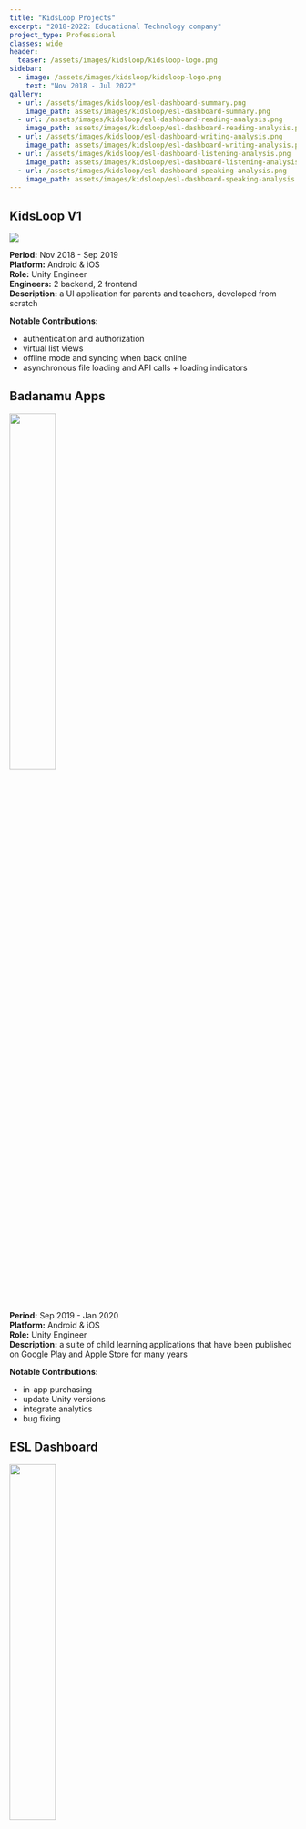 ```yaml
---
title: "KidsLoop Projects"
excerpt: "2018-2022: Educational Technology company"
project_type: Professional
classes: wide
header:
  teaser: /assets/images/kidsloop/kidsloop-logo.png
sidebar:
  - image: /assets/images/kidsloop/kidsloop-logo.png
    text: "Nov 2018 - Jul 2022"
gallery:
  - url: /assets/images/kidsloop/esl-dashboard-summary.png
    image_path: assets/images/kidsloop/esl-dashboard-summary.png
  - url: /assets/images/kidsloop/esl-dashboard-reading-analysis.png
    image_path: assets/images/kidsloop/esl-dashboard-reading-analysis.png
  - url: /assets/images/kidsloop/esl-dashboard-writing-analysis.png
    image_path: assets/images/kidsloop/esl-dashboard-writing-analysis.png
  - url: /assets/images/kidsloop/esl-dashboard-listening-analysis.png
    image_path: assets/images/kidsloop/esl-dashboard-listening-analysis.png
  - url: /assets/images/kidsloop/esl-dashboard-speaking-analysis.png
    image_path: assets/images/kidsloop/esl-dashboard-speaking-analysis.png
---
```


## KidsLoop V1

<img src="{{ site.url }}{{ site.baseurl }}/assets/images/kidsloop/kidsloop-app.png" class="align-right"/>

**Period:** Nov 2018 - Sep 2019<br />
**Platform:** Android & iOS<br />
**Role:** Unity Engineer<br />
**Engineers:** 2 backend, 2 frontend<br />
**Description:** a UI application for parents and teachers, developed from scratch

**Notable Contributions:**
- authentication and authorization
- virtual list views
- offline mode and syncing when back online
- asynchronous file loading and API calls + loading indicators

## Badanamu Apps

<img src="{{ site.url }}{{ site.baseurl }}/assets/images/kidsloop/badanamu-game.png" style="width: 40%" class="align-right"/>

**Period:** Sep 2019 - Jan 2020<br />
**Platform:** Android & iOS<br />
**Role:** Unity Engineer<br />
**Description:** a suite of child learning applications that have been published on Google Play and Apple Store for many years

**Notable Contributions:**
- in-app purchasing
- update Unity versions
- integrate analytics
- bug fixing

## ESL Dashboard

<img src="{{ site.url }}{{ site.baseurl }}/assets/images/kidsloop/esl-dashboard-progress.png" style="width: 40%" class="align-right"/>

**Period:** Jan 2020 - Jul 2020<br />
**Platform:** Android & iOS<br />
**Role:** Unity Engineer<br />
**Description:** a library for use in the Badanamu ESL learning application. It’s a dashboard that presents all kinds of learning statistics in categories such as reading, writing, listening, and speaking. I worked on this project with two other Unity developers and a couple backend developers.

**Notable Contributions:**
- native Android and iOS media plugins for taking pictures, choosing from a gallery, and image resizing/compression.
- speech recognition library utilizing Amazon Transcribe. I developed both the frontend and backend using .NET, and deployed it to AWS as a Docker container.
- asynchronous file loading and API calls + loading indicators
- incremental thumbnail loading

{% include gallery %}

## KidsLoop V2

<img src="{{ site.url }}{{ site.baseurl }}/assets/images/kidsloop/online-learning-platform.png" style="width: 40%" class="align-right"/>

**Period:** Jul 2020 - Jul 2022<br />
**Platform:** Web<br />
**Role:** Backend Engineer (NodeJS/TypeScript)<br />
**Description:** an online learning platform for parents, teachers, and students

**Notable Contributions:** implement and manage the following repositories
- H5P Service: built on top of [H5P-Nodejs-library](https://github.com/Lumieducation/H5P-Nodejs-library); utilized Redis, MongoDB, express db, React, etc.
- Media Storage Service: stores audio, video, images, etc. recevied from H5P activities
- Media Storage React Hooks: a library used by certain client-side H5P activities to upload media such as audio recordings and screenshots
- xAPI Service: stores [xAPI events](https://docs.openedx.org/en/latest/developers/references/internal_data_formats/xapi_events.html) received from H5P activities
- xAPI Uploader: a library used by client-side H5P activities for uploading [user interaction events](https://h5p.org/events) to the xAPI Service
- Assessment Service: stores class results for students which is queried and presented in a frontend dashboard; reads from the xAPI service and Media Storage Service

I worked with many different technologies while developing these services such as Postgres, GraphQL, Redis, AWS (S3, Lambda, ECS, DynamoDB, RDS, IAM), Terraform, Postgres, and Docker. I was originally hired as a Unity Engineer, but when company priorities changed, they asked if I'd be interested in switching over to backend engineering. I'm always up for learning new things and expanding my software engineering skillset, so I accepted. My excitement for the opportunity also took over my personal/hobby development time, which was normally dedicated to Unity and C#. I had never really done any backend engineering or NodeJS/TypeScript development, so I went all-in on studying and practicing. I still prefer game development, but this was an enjoyable and enlightening experience.
